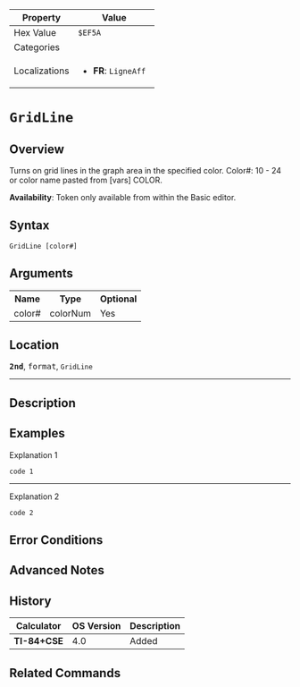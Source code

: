 | Property      | Value |
|---------------|-------|
| Hex Value     | `$EF5A`|
| Categories    | <ul></ul> |
| Localizations | <ul><li><b>FR</b>: `LigneAff `</li></ul> |

# `GridLine `

## Overview
Turns on grid lines in the graph area in the specified color.
Color#: 10 - 24 or color name pasted from [vars] COLOR.


<b>Availability</b>: Token only available from within the Basic editor.

## Syntax
`GridLine [color#]`

## Arguments
<table>
<tr><th>Name</th><th>Type</th><th>Optional</th></tr>

<tr><td>color#</td><td>colorNum</td><td>Yes</td></tr>

</table>

## Location
<tt><kbd><b>2nd</b></kbd></tt>, <kbd>format</kbd>, `GridLine`
<hr>

## Description


## Examples

Explanation 1
```ti-basic
code 1
```
---
Explanation 2
```ti-basic
code 2
```

## Error Conditions


## Advanced Notes


## History
| Calculator | OS Version | Description |
|------------|------------|-------------|
| <b>TI-84+CSE</b> | 4.0 | Added |

## Related Commands

